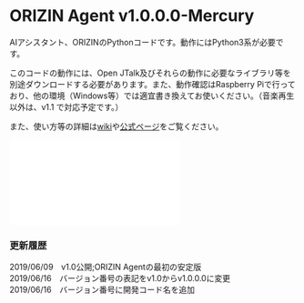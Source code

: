 # ORIZIN Agent v1.0.0.0-Mercury
AIアシスタント、ORIZINのPythonコードです。動作にはPython3系が必要です。

このコードの動作には、Open JTalk及びそれらの動作に必要なライブラリ等を別途ダウンロードする必要があります。また、動作確認はRaspberry Piで行っており、他の環境（Windows等）では適宜書き換えてお使いください。（音楽再生以外は、v1.1 で対応予定です。）

また、使い方等の詳細は[wiki](https://github.com/Robot-Inventor/ORIZIN_Agent/wiki)や[公式ページ](https://robot-inventor.github.io/ORIZIN_Agent/)をご覧ください。
<iframe src="/ORIZIN_Agent/icon/805.png" data-echo="https://www.youtube.com/embed/0nzVLpGwufw" frameborder="0" allow="accelerometer; autoplay; encrypted-media; gyroscope; picture-in-picture" allowfullscreen></iframe>

### 更新履歴  
2019/06/09　v1.0公開;ORIZIN Agentの最初の安定版  
2019/06/16　バージョン番号の表記をv1.0からv1.0.0.0に変更  
2019/06/16　バージョン番号に開発コード名を追加  
